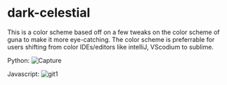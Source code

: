 # dark-celestial

This is a color scheme based off on a few tweaks on the color scheme of guna to make it more eye-catching. The color scheme is preferrable for users shifting from color IDEs/editors like intelliJ, VScodium to sublime.

Python:
![Capture](https://user-images.githubusercontent.com/70424466/112727824-43a26480-8f4a-11eb-89d8-75299c10e6aa.JPG)

Javascript:
![git1](https://user-images.githubusercontent.com/70424466/112727837-59b02500-8f4a-11eb-9646-2ef51db7ab89.JPG)
